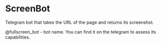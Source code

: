 # ScreenBot
Telegram bot that takes the URL of the page and returns its screenshot.


@fullscreen_bot - bot name.
You can find it on the telegram to assess its capabilities.
